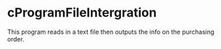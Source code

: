 # cProgramFileIntergration
This program reads in a text file then outputs the info on the purchasing order. 
